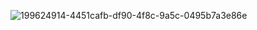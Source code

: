 ![199624914-4451cafb-df90-4f8c-9a5c-0495b7a3e86e](https://user-images.githubusercontent.com/95782145/199834092-911c021b-5d4e-499e-ae04-34fa3826fd41.png)
